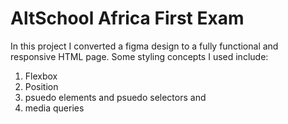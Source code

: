 # AltSchool Africa First Exam
In this project I converted a figma design to a fully functional and responsive HTML page.
Some styling concepts I used include:
1. Flexbox
2. Position
3. psuedo elements and psuedo selectors and
4. media queries
